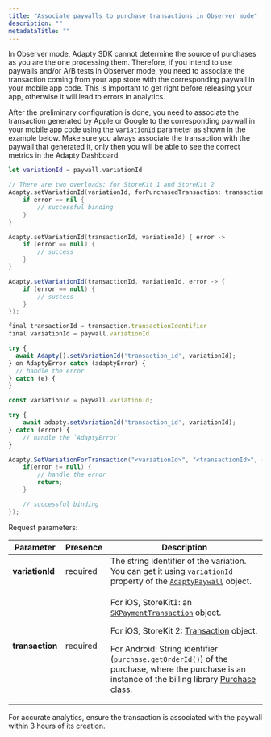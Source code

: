 ```yaml
---
title: "Associate paywalls to purchase transactions in Observer mode"
description: ""
metadataTitle: ""
---
```


In Observer mode, Adapty SDK cannot determine the source of purchases as you are the one processing them. Therefore, if you intend to use paywalls and/or A/B tests in Observer mode, you need to associate the transaction coming from your app store with the corresponding paywall in your mobile app code. This is important to get right before releasing your app, otherwise it will lead to errors in analytics.

After the preliminary configuration is done, you need to associate the transaction generated by Apple or Google to the corresponding paywall in your mobile app code using the `variationId` parameter as shown in the example below. Make sure you always associate the transaction with the paywall that generated it, only then you will be able to see the correct metrics in the Adapty Dashboard.

```swift title="Swift"
let variationId = paywall.variationId

// There are two overloads: for StoreKit 1 and StoreKit 2
Adapty.setVariationId(variationId, forPurchasedTransaction: transaction) { error in
    if error == nil {
        // successful binding
    }    
}
```
```kotlin title="Kotlin"
Adapty.setVariationId(transactionId, variationId) { error ->
    if (error == null) {
        // success
    }
}
```
```java title="Java"
Adapty.setVariationId(transactionId, variationId, error -> {
    if (error == null) {
        // success
    }
});
```
```javascript title="Flutter"
final transactionId = transaction.transactionIdentifier
final variationId = paywall.variationId

try {
  await Adapty().setVariationId('transaction_id', variationId);
} on AdaptyError catch (adaptyError) {
  // handle the error
} catch (e) {
}
```
```typescript title="Typescript"
const variationId = paywall.variationId;

try {
	await adapty.setVariationId('transaction_id', variationId);
} catch (error) {
	// handle the `AdaptyError`
}
```
```csharp title="Unity"
Adapty.SetVariationForTransaction("<variationId>", "<transactionId>", (error) => { 
    if(error != null) {
        // handle the error
        return;
    }

    // successful binding
});
```

Request parameters:

| Parameter | Presence | Description |
|---------|--------|-----------|
| **variationId** | required | The string identifier of the variation. You can get it using `variationId` property  of the [`AdaptyPaywall`](sdk-models#adaptypaywall)  object. |
| **transaction** | required | <p>For iOS, StoreKit1: an [`SKPaymentTransaction`](https://developer.apple.com/documentation/storekit/skpaymenttransaction)  object.</p><p>For iOS, StoreKit 2: [Transaction](https://developer.apple.com/documentation/storekit/transaction)  object.</p><p>For Android: String identifier (`purchase.getOrderId()`) of the purchase, where the purchase is an instance of the billing library [Purchase](https://developer.android.com/reference/com/android/billingclient/api/Purchase) class.</p> |


For accurate analytics, ensure the transaction is associated with the paywall within 3 hours of its creation.